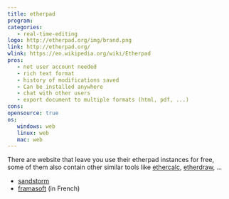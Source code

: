 ```yaml
---
title: etherpad
program:
categories:
   - real-time-editing
logo: http://etherpad.org/img/brand.png 
link: http://etherpad.org/
wlink: https://en.wikipedia.org/wiki/Etherpad
pros:
   - not user account needed
   - rich text format
   - history of modifications saved
   - Can be installed anywhere
   - chat with other users
   - export document to multiple formats (html, pdf, ...)
cons:
opensource: true
os:
   windows: web
   linux: web
   mac: web
---
```


There are website that leave you use their etherpad instances for free, some of
them also contain other similar tools like [ethercalc](https://ethercalc.org/), 
[etherdraw](http://draw.etherpad.org/), ...

- [sandstorm](https://apps.sandstorm.io/)
- [framasoft](http://framasoft.net/) (in French)
